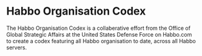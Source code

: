 # Habbo Organisation Codex

The Habbo Organisation Codex is a collaberative effort from the Office of Global Strategic Affairs at the United States Defense Force on Habbo.com to create a codex featuring all Habbo organisation to date, across all Habbo servers.
